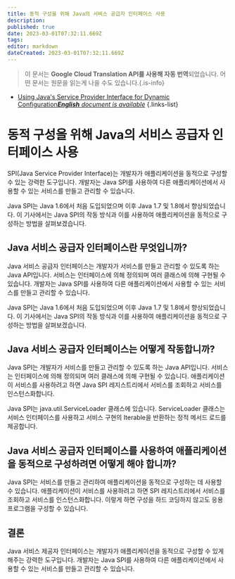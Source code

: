 ```yaml
---
title: 동적 구성을 위해 Java의 서비스 공급자 인터페이스 사용
description: 
published: true
date: 2023-03-01T07:32:11.669Z
tags: 
editor: markdown
dateCreated: 2023-03-01T07:32:11.669Z
---
```


> 이 문서는 **Google Cloud Translation API를 사용해 자동 번역**되었습니다.
어떤 문서는 원문을 읽는게 나을 수도 있습니다.{.is-info}



- [Using Java's Service Provider Interface for Dynamic Configuration***English** document is available*](/en/Knowledge-base/Java/using-java-s-service-provider-interface-for-dynamic-configuration)
{.links-list}


# 동적 구성을 위해 Java의 서비스 공급자 인터페이스 사용

SPI(Java Service Provider Interface)는 개발자가 애플리케이션을 동적으로 구성할 수 있는 강력한 도구입니다. 개발자는 Java SPI를 사용하여 다른 애플리케이션에서 사용할 수 있는 서비스를 만들고 관리할 수 있습니다.

Java SPI는 Java 1.6에서 처음 도입되었으며 이후 Java 1.7 및 1.8에서 향상되었습니다. 이 기사에서는 Java SPI의 작동 방식과 이를 사용하여 애플리케이션을 동적으로 구성하는 방법을 살펴보겠습니다.

## Java 서비스 공급자 인터페이스란 무엇입니까?

Java 서비스 공급자 인터페이스는 개발자가 서비스를 만들고 관리할 수 있도록 하는 Java API입니다. 서비스는 인터페이스에 의해 정의되며 여러 클래스에 의해 구현될 수 있습니다. 개발자는 Java SPI를 사용하여 다른 애플리케이션에서 사용할 수 있는 서비스를 만들고 관리할 수 있습니다.

Java SPI는 Java 1.6에서 처음 도입되었으며 이후 Java 1.7 및 1.8에서 향상되었습니다. 이 기사에서는 Java SPI의 작동 방식과 이를 사용하여 애플리케이션을 동적으로 구성하는 방법을 살펴보겠습니다.

## Java 서비스 공급자 인터페이스는 어떻게 작동합니까?

Java SPI는 개발자가 서비스를 만들고 관리할 수 있도록 하는 Java API입니다. 서비스는 인터페이스에 의해 정의되며 여러 클래스에 의해 구현될 수 있습니다. 애플리케이션이 서비스를 사용하려고 하면 Java SPI 레지스트리에서 서비스를 조회하고 서비스를 인스턴스화합니다.

Java SPI는 java.util.ServiceLoader 클래스에 있습니다. ServiceLoader 클래스는 서비스 인터페이스를 사용하고 서비스 구현의 Iterable을 반환하는 정적 메서드 로드를 제공합니다.

## Java 서비스 공급자 인터페이스를 사용하여 애플리케이션을 동적으로 구성하려면 어떻게 해야 합니까?

Java SPI는 서비스를 만들고 관리하여 애플리케이션을 동적으로 구성하는 데 사용할 수 있습니다. 애플리케이션이 서비스를 사용하려고 하면 SPI 레지스트리에서 서비스를 조회하고 서비스를 인스턴스화합니다. 이렇게 하면 구성을 하드 코딩하지 않고도 응용 프로그램을 구성할 수 있습니다.

## 결론

Java 서비스 제공자 인터페이스는 개발자가 애플리케이션을 동적으로 구성할 수 있게 해주는 강력한 도구입니다. 개발자는 Java SPI를 사용하여 다른 애플리케이션에서 사용할 수 있는 서비스를 만들고 관리할 수 있습니다.